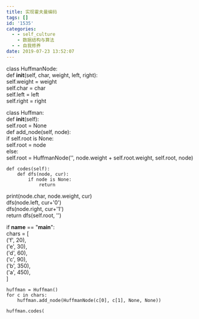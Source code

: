 ```yaml
---
title: 实现霍夫曼编码
tags: []
id: '1535'
categories:
  - - self_culture
    - 数据结构与算法
  - - 自我修养
date: 2019-07-23 13:52:07
---
```


class HuffmanNode:  
    def __init__(self, char, weight, left, right):  
        self.weight = weight  
        self.char = char  
        self.left = left  
        self.right = right  
  
class Huffman:  
    def __init__(self):  
        self.root = None  
 def add_node(self, node):  
        if self.root is None:  
            self.root = node  
        else:  
            self.root = HuffmanNode('', node.weight + self.root.weight, self.root, node)  
  
    def codes(self):  
        def dfs(node, cur):  
            if node is None:  
                return  
 print(node.char, node.weight, cur)  
            dfs(node.left, cur+'0')  
            dfs(node.right, cur+'1')  
        return dfs(self.root, '')  
  
  
if __name__ == "__main__":  
    chars = [  
        ('f', 20),  
        ('e', 30),  
        ('d', 60),  
        ('c', 90),  
        ('b', 350),  
        ('a', 450),  
    ]  
  
    huffman = Huffman()  
    for c in chars:  
        huffman.add_node(HuffmanNode(c[0], c[1], None, None))  
  
    huffman.codes(